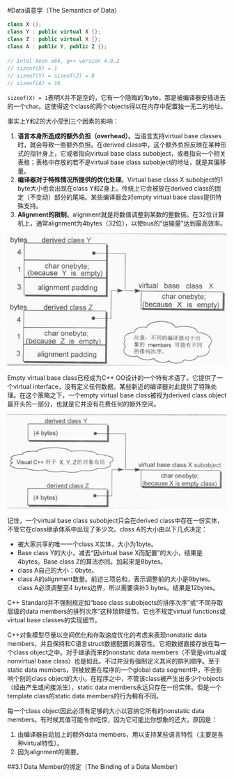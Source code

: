 #Data语意学（The Semantics of Data）
```C++
class X {};
class Y : public virtual X {};
class Z : public virtual X {};
class A : public Y, public Z {};

// Intel Xeon x64, g++ version 4.9.2
// sizeof(X) = 1
// sizeof(Y) = sizeof(Z) = 8
// sizeof(A) = 16
```

`sizeof(X) = 1`表明X并不是空的，它有一个隐晦的1byte，那是被编译器安插进去的一个char。这使得这个class的两个objects得以在内存中配置独一无二的地址。

事实上Y和Z的大小受到三个因素的影响：

1. **语言本身所造成的额外负担（overhead）**。当语言支持virtual base classes时，就会导致一些额外负担。在derived class中，这个额外负担反映在某种形式的指针身上，它或者指向virtual base class subobject，或者指向一个相关表格；表格中存放的若不是virtual base class subobject的地址，就是其偏移量。
2. **编译器对于特殊情况所提供的优化处理**。Virtual base class X subobject的1 byte大小也会出现在class Y和Z身上。传统上它会被放在derived class的固定（不变动）部分的尾端。某些编译器会对empty virtual base class提供特殊支持。
3. **Alignment的限制**。alignment就是将数值调整到某数的整数倍。在32位计算机上，通常alignment为4bytes（32位），以使bus的“运输量”达到最高效率。

![](../images/03.01.png)

Empty virtual base class已经成为C++ OO设计的一个特有术语了。它提供了一个virtual interface，没有定义任何数据。某些新近的编译器对此提供了特殊处理。在这个策略之下，一个empty virtual base class被视为derived class object最开头的一部分，也就是它并没有花费任何的额外空间。

![](../images/03.02.png)

记住，一个virtual base class subobject只会在derived class中存在一份实体，不管它在class继承体系中出现了多少次。class A的大小由以下几点决定：

- 被大家共享的唯一一个class X实体，大小为1byte。
- Base class Y的大小，减去“因virtual base X而配置”的大小，结果是4bytes。Base class Z的算法亦同。加起来是8bytes。
- class A自己的大小：0byte。
- class A的alignment数量。前述三项总和，表示调整前的大小是9bytes。class A必须调整至4 bytes边界，所以需要填补3 bytes。结果是12bytes。

C++ Standard并不强制规定如“base class subobjects的排序次序”或“不同存取层级的data members的排列次序”这种琐碎细节。它也不规定virtual functions或virtual base classes的实现细节。

C++对象模型尽量以空间优化和存取速度优化的考虑来表现nonstatic data members，并且保持和C语言struct数据配置的兼容性。它把数据直接存放在每一个class object之中。对于继承而来的nonstatic data members（不管是virtual或nonvirtual base class）也是如此。不过并没有强制定义其间的排列顺序。至于static data members，则被放置在程序的一个global data segment中，不会影响个别的class object的大小。在程序之中，不管该class被产生出多少个objects（经由产生或间接派生），static data members永远只存在一份实体。但是一个template class的static data members的行为稍有不同。

每一个class object因此必须有足够的大小以容纳它所有的nonstatic data members。有时候其值可能令你吃惊，因为它可能比你想象的还大，原因是：

1. 由编译器自动加上的额外data members，用以支持某些语言特性（主要是各种virtual特性）。
2. 因为alignment的需要。

##3.1 Data Member的绑定（The Binding of a Data Member）

